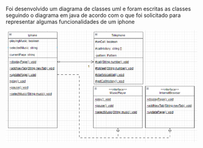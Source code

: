 Foi desenvolvido um diagrama de classes uml e foram escritas as classes seguindo o diagrama em java de acordo com o que foi solicitado para representar algumas funcionalidades de um iphone

![Imagem diagrama](./assets/diagrama.PNG)